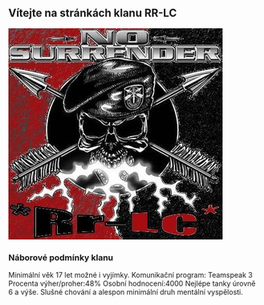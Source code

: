 ## Vítejte na stránkách klanu RR-LC



![Image](assets/img/Wot_default_clan_icon.jpg)

### Náborové podmínky klanu
Minimální věk 17 let možné i vyjímky.
Komunikační program: Teamspeak 3
Procenta výher/proher:48%
Osobní hodnocení:4000
Nejlépe tanky úrovně 6 a výše.
Slušné chování a alespon minimální druh mentální vyspělosti.


